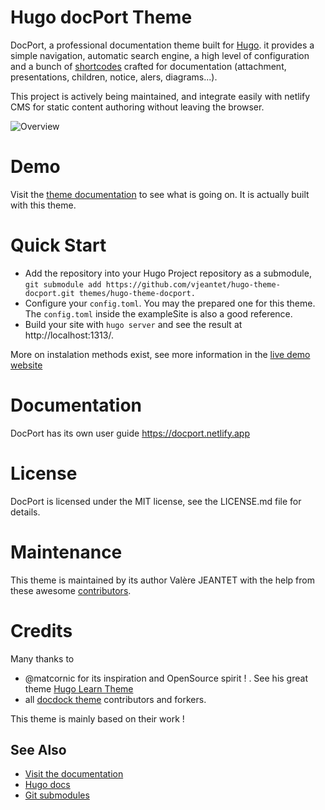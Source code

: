 # Hugo docPort Theme

DocPort, a professional documentation theme built for [Hugo](https://gohugo.io/). 
it provides a simple navigation, automatic search engine, a high level of configuration and a bunch of [shortcodes](https://docport.netlify.app/shortcodes/) crafted for documentation (attachment, presentations, children, notice, alers, diagrams...).

This project is actively being maintained, and integrate easily with netlify CMS for static content authoring without leaving the browser.

![Overview](https://github.com/vjeantet/hugo-theme-docport/raw/master/images/tn.png)

# Demo

Visit the [theme documentation](http://docport.netlify.com/) to see what is going on. It is actually built with this theme.

# Quick Start
- Add the repository into your Hugo Project repository as a submodule, `git submodule add https://github.com/vjeantet/hugo-theme-docport.git themes/hugo-theme-docport.`
- Configure your `config.toml`. You may the prepared one for this theme. The `config.toml` inside the exampleSite is also a good reference.
- Build your site with `hugo server` and see the result at http://localhost:1313/.

More on instalation methods exist, see more information in the [live demo website](https://docport.netlify.app/getting-start/installation/)

# Documentation
DocPort has its own user guide https://docport.netlify.app

# License
DocPort is licensed under the MIT license, see the LICENSE.md file for details.

# Maintenance
This theme is maintained by its author Valère JEANTET with the help from these awesome [contributors](https://docport.netlify.app/docport-theme/credits/).

# Credits
Many thanks to 
* @matcornic for its inspiration and OpenSource spirit ! . See his great theme [Hugo Learn Theme](https://github.com/matcornic/hugo-theme-learn)
* all [docdock theme](https://github.com/vjeantet/hugo-theme-docdock) contributors and forkers.

This theme is mainly based on their work !


## See Also
- [Visit the documentation](https://docport.netlify.app/)
- [Hugo docs](https://gohugo.io/getting-started/configuration/)
- [Git submodules](https://git-scm.com/docs/git-submodule)
